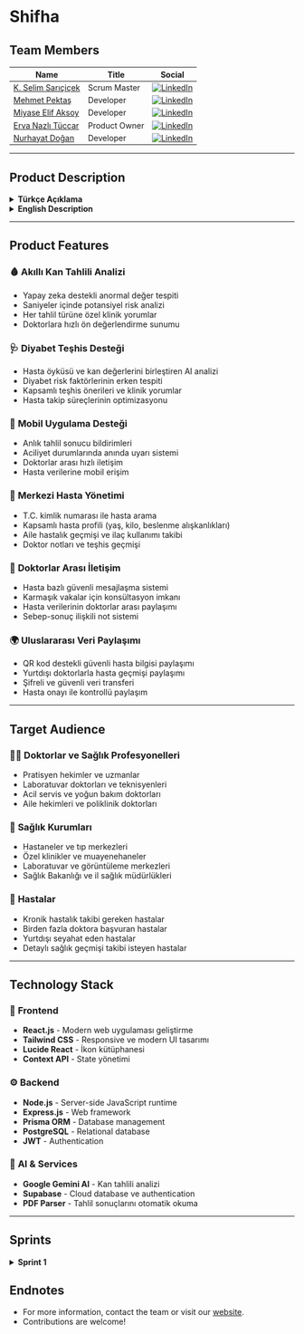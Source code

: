 # Shifha

<!-- Logo eklemek isterseniz aşağıdaki satırı düzenleyin veya kaldırın -->
<!-- ![Shifha Logo](logo-url-buraya.png) -->

## Team Members

| Name                | Title           | Social |
|---------------------|----------------|--------|
| [K. Selim Sarıçiçek](#)         | Scrum Master        | [<img src="https://upload.wikimedia.org/wikipedia/commons/c/ca/LinkedIn_logo_initials.png" alt="LinkedIn" width="20"/>](https://www.linkedin.com/in/kenan-selim-sarıçiçek ) |
| [Mehmet Pektaş](#)         | Developer        | [<img src="https://upload.wikimedia.org/wikipedia/commons/c/ca/LinkedIn_logo_initials.png" alt="LinkedIn" width="20"/>](http://www.linkedin.com/in/mehmetpkts) |
| [Miyase Elif Aksoy](#)         | Developer     | [<img src="https://upload.wikimedia.org/wikipedia/commons/c/ca/LinkedIn_logo_initials.png" alt="LinkedIn" width="20"/>](http://www.linkedin.com/in/myelifss) |
| [Erva Nazlı Tüccar](#)         | Product Owner       | [<img src="https://upload.wikimedia.org/wikipedia/commons/c/ca/LinkedIn_logo_initials.png" alt="LinkedIn" width="20"/>](https://www.linkedin.com/in/ervanazl%C4%B1t%C3%BCccar/ ) |
| [Nurhayat Doğan](#)         | Developer         | [<img src="https://upload.wikimedia.org/wikipedia/commons/c/ca/LinkedIn_logo_initials.png" alt="LinkedIn" width="20"/>](https://www.linkedin.com/in/1nurhayat-dogan/) |
---

## Product Description

<details>
<summary><strong>Türkçe Açıklama</strong></summary>

Günümüzde sağlık hizmetlerinin daha hızlı, doğru ve kişiselleştirilmiş verilere dayalı olması, hem doktorlar hem de hastalar için kritik bir gereklilik haline gelmiştir. Shifha, bu ihtiyaca yönelik geliştirilen, yapay zeka destekli akıllı bir doktor asistanıdır. Web ve mobil platformlar üzerinden çalışan bu sistem, doktorların hastalarıyla ilgili verilere anında ve doğru biçimde ulaşmasını sağlayarak klinik karar alma süreçlerini kolaylaştırır.

Shifha, doktorların iş yükünü azaltırken hastalar için daha hızlı ve etkili bir sağlık süreci sunar. Kan tahlil sonuçlarını analiz eder, anormal değerleri tespit eder ve bu bulgular üzerinden tıbbi önerilerde bulunur. Diyabet gibi kronik hastalıkların erken teşhisi için hasta öyküsü ve tahlil verilerini birleştirerek doktorlara klinik yorumlar sunar. Aynı zamanda hastaların geçmiş sağlık bilgileri sisteme kaydedilerek, birden fazla doktorun bu bilgilere erişebilmesi sağlanır. Doktorlar arasında hasta bazlı iletişim kurulmasına olanak tanıyan dahili mesajlaşma altyapısı da bulunmaktadır.

Shifha ile doktorlar, hastaların yaş, kilo, beslenme alışkanlıkları, ilaç ve aile hastalık geçmişi gibi detaylara ulaşabilir; T.C. kimlik numarasıyla hasta araması yapabilir. Ayrıca yapay zeka destekli tahlil değerlendirmesiyle sistem, her tahlil türüne özel olarak klinik yorumlar ve sağlık önerileri sunar. Mobil uygulama sayesinde tahlil sonuçlarındaki aciliyetlere dair anlık bildirimler alınabilir. Hasta başka bir ülkedeyken bile, tıbbi geçmişine güvenli şekilde ulaşılması için QR kod destekli paylaşım seçeneği mevcuttur.

Sonuç olarak, Shifha, modern sağlık sisteminde doktorların karar alma süreçlerini hızlandırmak ve hasta geçmişini bütünsel bir şekilde yönetmek için geliştirilen güçlü bir çözümdür.

</details>

<details>
<summary><strong>English Description</strong></summary>

In today’s healthcare environment, speed, accuracy, and data-driven decision-making are vital for both medical professionals and patients. Shifha is an AI-powered smart doctor assistant developed to meet this need. Available on both web and mobile platforms, Shifha helps doctors access, interpret, and act upon patient data quickly and effectively, streamlining clinical decision-making.

Shifha simplifies doctors' workflows while offering patients a more efficient and effective care experience. It analyzes blood test results, flags abnormal values, and provides medical suggestions based on those insights. For conditions like diabetes, it combines medical history with test results to generate diagnostic recommendations. Patient history is recorded in the system by the first doctor, and this information can then be accessed by other physicians involved in the patient’s care. An internal messaging feature allows doctors to consult each other on patient-specific cases.

With Shifha, doctors can view details such as age, weight, nutrition habits, medication history, and family disease background. Patients can be searched by national ID. AI-driven test analysis offers personalized insights and health advice tailored to each test type. The mobile app provides real-time alerts for critical test results, and a QR-code sharing feature allows patients to securely share their medical history with doctors in other countries.

In summary, Shifha is a powerful assistant designed to enhance decision-making in modern healthcare and provide a seamless, data-driven experience for both doctors and patients.

</details>

---

## Product Features

### 🩸 **Akıllı Kan Tahlili Analizi**
- Yapay zeka destekli anormal değer tespiti
- Saniyeler içinde potansiyel risk analizi
- Her tahlil türüne özel klinik yorumlar
- Doktorlara hızlı ön değerlendirme sunumu

### 🩺 **Diyabet Teşhis Desteği**
- Hasta öyküsü ve kan değerlerini birleştiren AI analizi
- Diyabet risk faktörlerinin erken tespiti
- Kapsamlı teşhis önerileri ve klinik yorumlar
- Hasta takip süreçlerinin optimizasyonu

### 📱 **Mobil Uygulama Desteği**
- Anlık tahlil sonucu bildirimleri
- Aciliyet durumlarında anında uyarı sistemi
- Doktorlar arası hızlı iletişim
- Hasta verilerine mobil erişim

### 👥 **Merkezi Hasta Yönetimi**
- T.C. kimlik numarası ile hasta arama
- Kapsamlı hasta profili (yaş, kilo, beslenme alışkanlıkları)
- Aile hastalık geçmişi ve ilaç kullanımı takibi
- Doktor notları ve teşhis geçmişi

### 🔄 **Doktorlar Arası İletişim**
- Hasta bazlı güvenli mesajlaşma sistemi
- Karmaşık vakalar için konsültasyon imkanı
- Hasta verilerinin doktorlar arası paylaşımı
- Sebep-sonuç ilişkili not sistemi

### 🌍 **Uluslararası Veri Paylaşımı**
- QR kod destekli güvenli hasta bilgisi paylaşımı
- Yurtdışı doktorlarla hasta geçmişi paylaşımı
- Şifreli ve güvenli veri transferi
- Hasta onayı ile kontrollü paylaşım

---

## Target Audience

### 👨‍⚕️ **Doktorlar ve Sağlık Profesyonelleri**
- Pratisyen hekimler ve uzmanlar
- Laboratuvar doktorları ve teknisyenleri
- Acil servis ve yoğun bakım doktorları
- Aile hekimleri ve poliklinik doktorları

### 🏥 **Sağlık Kurumları**
- Hastaneler ve tıp merkezleri
- Özel klinikler ve muayenehaneler
- Laboratuvar ve görüntüleme merkezleri
- Sağlık Bakanlığı ve il sağlık müdürlükleri

### 👥 **Hastalar**
- Kronik hastalık takibi gereken hastalar
- Birden fazla doktora başvuran hastalar
- Yurtdışı seyahat eden hastalar
- Detaylı sağlık geçmişi takibi isteyen hastalar

---

## Technology Stack

### 🎨 **Frontend**
- **React.js** - Modern web uygulaması geliştirme
- **Tailwind CSS** - Responsive ve modern UI tasarımı
- **Lucide React** - İkon kütüphanesi
- **Context API** - State yönetimi

### ⚙️ **Backend**
- **Node.js** - Server-side JavaScript runtime
- **Express.js** - Web framework
- **Prisma ORM** - Database management
- **PostgreSQL** - Relational database
- **JWT** - Authentication

### 🤖 **AI & Services**
- **Google Gemini AI** - Kan tahlili analizi
- **Supabase** - Cloud database ve authentication
- **PDF Parser** - Tahlil sonuçlarını otomatik okuma



---

## Sprints

<details>
<summary><strong>Sprint 1</strong></summary>

- **Sprint Notes:**  
  - [x] Figma ile UI/UX tasarımı  
  - [x] Jira ile proje yönetimi  
  - [x] WhatsApp & Google Meets ile daily scrum  
  - [x] E-mail tabanlı giriş sistemi  
  - [x] React + Tailwind CSS ile landing page
- **Expected Points:** 300  
- **Point Completion:** 300/1200  
- **Sprint Review:**  
  - Landing page ve UI tasarımları tamamlandı
  - Hasta veri formu ve PDF upload özellikleri eklendi
  - Backend API altyapısı kuruldu
  - Prisma ile veritabanı şeması oluşturuldu
- **Participants:** Kenan Selim Sarıçiçek, Mehmet Pektaş, Miyase Elif Aksoy, Erva Nazlı Tüccar, Nurhayat Doğan


### Sprint 1 - Daily Scrum Kareleri

### 1. Gün
|  |  |  |
|--|--|--|
| ![dailyScrum1.png](https://github.com/selimsaricicek/shifha/blob/main/scrumsS1/daily_scrum_day1/dailyScrum1.1.png) | ![dailyScrum1.1.png](Sprint_1/daily_scrum_s1/dailyScrum1.1.png) | ![dailyScrum1.2.png](Sprint_1/daily_scrum_s1/dailyScrum1.2.png) |

### 2. Gün
|  |  |  |
|--|--|--|
| ![dailyScrum2.1.png](Sprint_1/daily_scrum_s1/dailyScrum2.1.png) | ![dailyScrum2.2.png](Sprint_1/daily_scrum_s1/dailyScrum2.2.png) | ![dailyScrum2.3.png](Sprint_1/daily_scrum_s1/dailyScrum2.3.png) |
| ![dailyScrum2.4.png](Sprint_1/daily_scrum_s1/dailyScrum2.4.png) |  |  |

### 3. Gün
|  |  |  |
|--|--|--|
| ![dailyScrum3.1.png](Sprint_1/daily_scrum_s1/dailyScrum3.1.png) | ![dailyScrum3.2.png](Sprint_1/daily_scrum_s1/dailyScrum3.2.png) | ![dailyScrum3.3.png](Sprint_1/daily_scrum_s1/dailyScrum3.3.png) |
| ![dailyScrum3.4.png](Sprint_1/daily_scrum_s1/dailyScrum3.4.png) | ![dailyScrum3.5.png](Sprint_1/daily_scrum_s1/dailyScrum3.5.png) | ![dailyScrum3.6.jpg](Sprint_1/daily_scrum_s1/dailyScrum3.6.jpg) |

### 4. Gün
|  |  |  |
|--|--|--|
| ![dailyScrum4.1.png](Sprint_1/daily_scrum_s1/dailyScrum4.1.png) | ![dailyScrum4.2.png](Sprint_1/daily_scrum_s1/dailyScrum4.2.png) | ![dailyScrum4.3.jpg](Sprint_1/daily_scrum_s1/dailyScrum4.3.jpg) |

### 5. Gün
|  |  |  |
|--|--|--|
| ![dailyScrum5.1.png](Sprint_1/daily_scrum_s1/dailyScrum5.1.png) |  |  |

### 6. Gün
|  |  |  |
|--|--|--|
| ![dailyScrum6.1.png](Sprint_1/daily_scrum_s1/dailyScrum6.1.png) | ![dailyScrum6.2.png](Sprint_1/daily_scrum_s1/dailyScrum6.2.png) | ![dailyScrum6.3.png](Sprint_1/daily_scrum_s1/dailyScrum6.3.png) |
| ![dailyScrum6.4.png](Sprint_1/daily_scrum_s1/dailyScrum6.4.png) |  |  |

### 7. Gün
|  |  |  |
|--|--|--|
| ![dailyScrum7.1.png](Sprint_1/daily_scrum_s1/dailyScrum7.1.png) | ![dailyScrum7.2.png](Sprint_1/daily_scrum_s1/dailyScrum7.2.png) | ![dailyScrum7.3.jpg](Sprint_1/daily_scrum_s1/dailyScrum7.3.jpg) |

### 8. Gün
|  |  |  |
|--|--|--|
| ![dailyScrum8.1.png](Sprint_1/daily_scrum_s1/dailyScrum8.1.png) | ![dailyScrum8.2.png](Sprint_1/daily_scrum_s1/dailyScrum8.2.png) | ![dailyScrum8.3.png](Sprint_1/daily_scrum_s1/dailyScrum8.3.png) |
| ![dailyScrum8.4.jpg](Sprint_1/daily_scrum_s1/dailyScrum8.4.jpg) |  |  |

### 9. Gün
|  |  |  |
|--|--|--|
| ![dailyScrum9.1.png](Sprint_1/daily_scrum_s1/dailyScrum9.1.png) | ![dailyScrum9.2.png](Sprint_1/daily_scrum_s1/dailyScrum9.2.png) | ![dailyScrum9.3.png](Sprint_1/daily_scrum_s1/dailyScrum9.3.png) |
| ![dailyScrum9.4.png](Sprint_1/daily_scrum_s1/dailyScrum9.4.png) |  |  |

### 10. Gün
|  |  |  |
|--|--|--|
| ![dailyScrum10.1.png](Sprint_1/daily_scrum_s1/dailyScrum10.1.png) | ![dailyScrum10.2.png](Sprint_1/daily_scrum_s1/dailyScrum10.2.png) | ![dailyScrum10.3.png](Sprint_1/daily_scrum_s1/dailyScrum10.3.png) |

### 11. Gün
|  |  |  |
|--|--|--|
| ![dailyScrum11.1.png](Sprint_1/daily_scrum_s1/dailyScrum11.1.png) | ![dailyScrum11.2.png](Sprint_1/daily_scrum_s1/dailyScrum11.2.png) | ![dailyScrum11.3.png](Sprint_1/daily_scrum_s1/dailyScrum11.3.png) |
| ![dailyScrum11.4.png](Sprint_1/daily_scrum_s1/dailyScrum11.4.png) | ![dailyScrum11.5.png](Sprint_1/daily_scrum_s1/dailyScrum11.5.png) | ![dailyScrum11.6.png](Sprint_1/daily_scrum_s1/dailyScrum11.6.png) |
| ![dailyScrum11.7.jpg](Sprint_1/daily_scrum_s1/dailyScrum11.7.jpg) |  |  |

</details>

## Endnotes

- For more information, contact the team or visit our [website](#).
- Contributions are welcome! 
